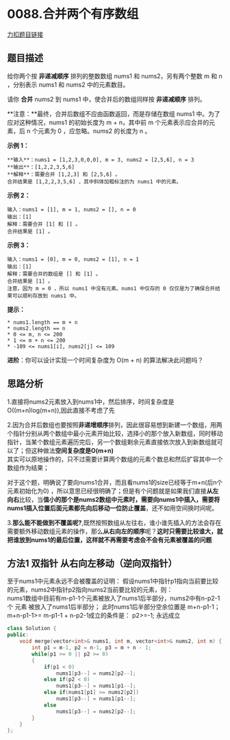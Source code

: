 <p id="0088.合并两个有序数组"></p>

# 0088.合并两个有序数组   
[力扣题目链接](https://leetcode-cn.com/problems/merge-sorted-array/)    


## 题目描述  

给你两个按 **非递减顺序** 排列的整数数组 nums1 和 nums2，另有两个整数 m 和 n ，分别表示 nums1 和 nums2 中的元素数目。  

请你 **合并** nums2 到 nums1 中，使合并后的数组同样按 **非递减顺序** 排列。    

**注意：**最终，合并后数组不应由函数返回，而是存储在数组 nums1 中。为了应对这种情况，nums1 的初始长度为 m + n，其中前 m 个元素表示应合并的元素，后 n 个元素为 0 ，应忽略。nums2 的长度为 n 。    


**示例 1：**

    **输入**：nums1 = [1,2,3,0,0,0], m = 3, nums2 = [2,5,6], n = 3
    **输出**：[1,2,2,3,5,6]
    **解释**：需要合并 [1,2,3] 和 [2,5,6] 。
    合并结果是 [1,2,2,3,5,6] ，其中斜体加粗标注的为 nums1 中的元素。

**示例 2：**

    输入：nums1 = [1], m = 1, nums2 = [], n = 0
    输出：[1]
    解释：需要合并 [1] 和 [] 。 
    合并结果是 [1] 。

**示例 3：**

    输入：nums1 = [0], m = 0, nums2 = [1], n = 1
    输出：[1]
    解释：需要合并的数组是 [] 和 [1] 。
    合并结果是 [1] 。
    注意，因为 m = 0 ，所以 nums1 中没有元素。nums1 中仅存的 0 仅仅是为了确保合并结果可以顺利存放到 nums1 中。

**提示：**

    * nums1.length == m + n
    * nums2.length == n
    * 0 <= m, n <= 200
    * 1 <= m + n <= 200
    * -109 <= nums1[i], nums2[j] <= 109

**进阶**：你可以设计实现一个时间复杂度为 O(m + n) 的算法解决此问题吗？  


## 思路分析  

1.直接将nums2元素放入到nums1中，然后排序，时间复杂度是O((m+n)log(m+n)),因此直接不考虑了先  

2.因为合并后数组也要按照**非递增顺序**排列，因此很容易想到新建一个数组，用两个指针分别从两个数组中最小元素开始比较，选择小的那个放入新数组，同时移动指针，当某个数组元素遍历完后，另一个数组剩余元素直接依次放入到新数组就可以了；但这种做法**空间复杂度是O(m+n)**  
其实可以原地操作的，只不过需要计算两个数组的元素个数总和然后扩容其中一个数组作为结果；     

对于这个题，明确说了要向nums1合并，而且看nums1的size已经等于m+n(后n个元素初始化为0) ，所以意思已经很明确了；但是有个问题就是如果我们直接**从左向右**比较，当**值小的那个是nums2数组中元素时，需要向nums1中插入，需要将nums1插入位置后面元素都先向后移动一位防止覆盖**，还不如用空间换时间呢。 

3.**那么能不能做到不覆盖呢?**,既然按照数组从左往右，谁小谁先插入的方法会存在需要额外移动数组元素的操作，那么**从右向左的顺序**呢？**这时只需要比较谁大，就把谁放到nums1的最后位置，这样就不再需要考虑会不会有元素被覆盖的问题**  

## 方法1 双指针 从右向左移动（逆向双指针）

至于nums1中元素永远不会被覆盖的证明： 假设nums1中指针p1指向当前要比较的元素，nums2中指针p2指向nums2当前要比较的元素，则：  
nums1数组中目前有m-p1-1个元素被放入了nums1后半部分，nums2中有n-p2-1个 元素 被放入了nums1后半部分； 此时nums1后半部分空余位置是 m+n-p1-1；  
      m+n-p1-1>= m-p1-1 + n-p2-1成立的条件是： p2>=-1; 永远成立

```cpp
class Solution {
public:
    void merge(vector<int>& nums1, int m, vector<int>& nums2, int n) {
        int p1 = m-1, p2 = n-1, p3 = m + n - 1;
        while(p1 >= 0 || p2 >= 0)
        {    
            if(p1 < 0)  
                nums1[p3--] = nums2[p2--];          
            else if(p2 < 0)
                nums1[p3--] = nums1[p1--];
            else if(nums1[p1] >= nums2[p2])
                nums1[p3--] = nums1[p1--];
            else   
                nums1[p3--] = nums2[p2--];
        }
    }
};
```
